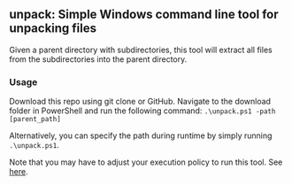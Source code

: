 ## unpack: Simple Windows command line tool for unpacking files 

Given a parent directory with subdirectories, this tool will extract all files from the subdirectories into the parent directory.

### Usage

Download this repo using git clone or GitHub. Navigate to the download folder in PowerShell and run the following command:
```.\unpack.ps1 -path [parent_path]```

Alternatively, you can specify the path during runtime by simply running `.\unpack.ps1`.

Note that you may have to adjust your execution policy to run this tool. See [here](https://learn.microsoft.com/en-us/powershell/module/microsoft.powershell.security/set-executionpolicy?view=powershell-7.5).

